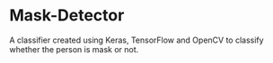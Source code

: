# Mask-Detector
A classifier created using Keras, TensorFlow and OpenCV to classify whether the person is mask or not.
